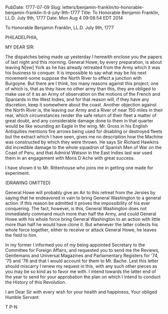 PubDate: 1777-07-09
Slug: letters/benjamin-franklin/to-honorable-benjamin-franklin-ll-d-july-9th-1777
Title: To Honorable Benjamin Franklin, LL.D.  July 9th, 1777
Date: Mon Aug  4 09:08:54 EDT 2014

   To Honorable Benjamin Franklin, LL.D.  July 9th, 1777

   PHILADELPHIA,

   MY DEAR SIR:

   The dispatches being made up yesterday I herewith enclose you the papers
   of last night and this morning. General Howe, by every preparation, is
   about leaving N[ew] York as he has already retreated from the Army which
   it was his business to conquer. It is impossible to say what may be his
   next movement-some suppose the North River to effect a junction with
   Burgoyne. But there are I think, too many reasons against this project;
   one of which is, that as they have no other army than this, they are
   obliged to make use of it as an Army of observation on the motions of the
   French and Spaniards in the West Indies, and for that reason will, if they
   have any discretion, keep it somewhere about the coast. Another objection
   against the North River is, the leaving our Army and a River of near 150
   miles in their rear, which circumstances render the safe return of their
   fleet a matter of great doubt, and any considerable damage done to them in
   that quarter would be like wounding an Eagle in the wing. Mr. Gross in his
   English Antiquities mentions fire arrows being used for disabling or
   destroyed fleets but the extract which I have seen, gives me no
   description how the Machine was constructed by which they were thrown. He
   says Sir Richard Hawkins did incredible damage to the whole squadron of
   Spanish Men of War on the Coast of Peru, and that Admiral Watson in the
   East Indies last war used them in an engagement with Mons D Ache with
   great success.

   I have shown it to Mr. Rittenhouse who joins me in getting one made for
   experiment.

   (DRAWING OMITTED)

   General Howe will probably give an Air to this retreat from the Jersies by
   saying that he endeavored in vain to bring General Washington to a general
   action. If this reason be admitted it proves the impossibility of his ever
   conquering. The fact, however, is this, General Washington does not
   immediately command much more than half the Army, and could General Howe
   with his whole force bring General Washington to an action with little
   more than half he would have clone it. But whenever the latter collects
   his whole force together, either to receive or attack General Howe, he
   leaves the field to him.

   In my former I informed you of my being appointed Secretary to the
   Committee for Foreign Affairs, and requested you to send me the Reviews,
   Gentlemans and Universal Magazines and Parliamentary Registers for '74,
   '75 and '76 and that I would account for them to Mr. Bache. Lest this
   letter should miscarry I renew my request in this, with any such other
   pieces as you may be so kind as to favor me with. I intend towards the
   latter end of the year to send for your approbation the plan on which I
   intend to conduct the History of this Revolution.

   I am Dear Sir with every wish for your health and happiness, Your obliged
   Humble Servant

   T P-N


